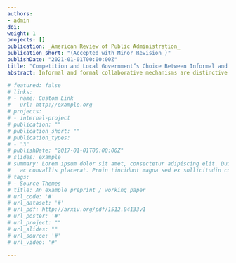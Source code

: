 ```yaml
---
authors:
- admin
doi:
weight: 1
projects: []
publication: _American Review of Public Administration_
publication_short: "(Accepted with Minor Revision_)"
publishDate: "2021-01-01T00:00:00Z"
title: "Competition and Local Government’s Choice Between Informal and Formal Collaborative Mechanisms: Measuring Dyadic Intercity Competition Through the Lens of Business Trade-offs"
abstract: Informal and formal collaborative mechanisms are distinctive self-governing strategies that local governments use to mitigate intergovernmental collaboration risks. Studies on local governance have long argued that both mechanisms tend to co-occur and appear mutually complementary. However, extant research drawing on the transaction cost perspective provides a more nuanced and different explanation that as intergovernmental competition increases, local governments lean toward the choice of a formal mechanism over an informal mechanism to effectively address higher collaboration risks. Through a network lens, this study empirically tests the latter view. Using the Orlando metropolitan area as a testbed, Multiple Regression Quadratic Assignment Procedure tests reveal that the use of both collaborative mechanisms is positively associated with the level of intergovernmental competition. However, different from the initial expectation, local governments are more likely to engage in the informal mechanism rather than the formal mechanism as the competition level increases. In doing so, this study developed a new measurement strategy for intergovernmental competition to test the dyadic network-related research hypotheses. The measurement strategy and the research findings should inform future research on intergovernmental relations and local government network management.

# featured: false
# links:
# - name: Custom Link
#   url: http://example.org
# projects:
# - internal-project
# publication: ""
# publication_short: ""
# publication_types:
# - "3"
# publishDate: "2017-01-01T00:00:00Z"
# slides: example
# summary: Lorem ipsum dolor sit amet, consectetur adipiscing elit. Duis posuere tellus
#   ac convallis placerat. Proin tincidunt magna sed ex sollicitudin condimentum.
# tags:
# - Source Themes
# title: An example preprint / working paper
# url_code: '#'
# url_dataset: '#'
# url_pdf: http://arxiv.org/pdf/1512.04133v1
# url_poster: '#'
# url_project: ""
# url_slides: ""
# url_source: '#'
# url_video: '#'

---
```

